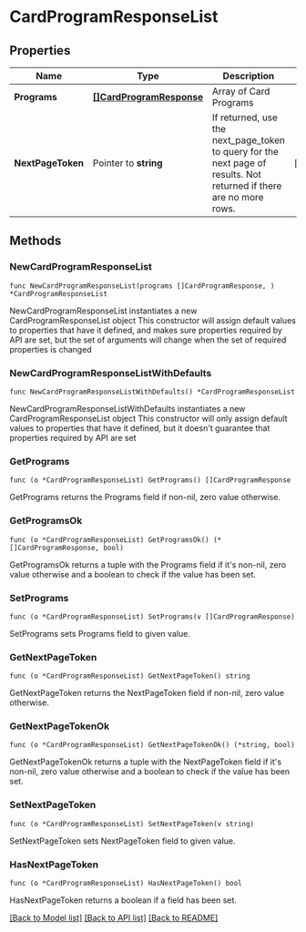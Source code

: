 # CardProgramResponseList

## Properties

Name | Type | Description | Notes
------------ | ------------- | ------------- | -------------
**Programs** | [**[]CardProgramResponse**](CardProgramResponse.md) | Array of Card Programs | 
**NextPageToken** | Pointer to **string** | If returned, use the next_page_token to query for the next page of results. Not returned if there are no more rows. | [optional] 

## Methods

### NewCardProgramResponseList

`func NewCardProgramResponseList(programs []CardProgramResponse, ) *CardProgramResponseList`

NewCardProgramResponseList instantiates a new CardProgramResponseList object
This constructor will assign default values to properties that have it defined,
and makes sure properties required by API are set, but the set of arguments
will change when the set of required properties is changed

### NewCardProgramResponseListWithDefaults

`func NewCardProgramResponseListWithDefaults() *CardProgramResponseList`

NewCardProgramResponseListWithDefaults instantiates a new CardProgramResponseList object
This constructor will only assign default values to properties that have it defined,
but it doesn't guarantee that properties required by API are set

### GetPrograms

`func (o *CardProgramResponseList) GetPrograms() []CardProgramResponse`

GetPrograms returns the Programs field if non-nil, zero value otherwise.

### GetProgramsOk

`func (o *CardProgramResponseList) GetProgramsOk() (*[]CardProgramResponse, bool)`

GetProgramsOk returns a tuple with the Programs field if it's non-nil, zero value otherwise
and a boolean to check if the value has been set.

### SetPrograms

`func (o *CardProgramResponseList) SetPrograms(v []CardProgramResponse)`

SetPrograms sets Programs field to given value.


### GetNextPageToken

`func (o *CardProgramResponseList) GetNextPageToken() string`

GetNextPageToken returns the NextPageToken field if non-nil, zero value otherwise.

### GetNextPageTokenOk

`func (o *CardProgramResponseList) GetNextPageTokenOk() (*string, bool)`

GetNextPageTokenOk returns a tuple with the NextPageToken field if it's non-nil, zero value otherwise
and a boolean to check if the value has been set.

### SetNextPageToken

`func (o *CardProgramResponseList) SetNextPageToken(v string)`

SetNextPageToken sets NextPageToken field to given value.

### HasNextPageToken

`func (o *CardProgramResponseList) HasNextPageToken() bool`

HasNextPageToken returns a boolean if a field has been set.


[[Back to Model list]](../README.md#documentation-for-models) [[Back to API list]](../README.md#documentation-for-api-endpoints) [[Back to README]](../README.md)


